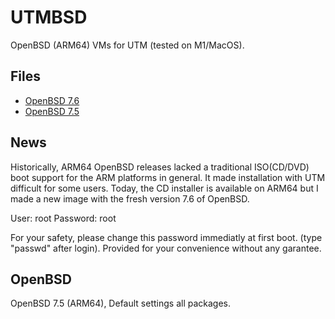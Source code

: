 # UTMBSD

OpenBSD (ARM64) VMs for UTM (tested on M1/MacOS).

## Files

- [OpenBSD 7.6](https://github.com/sysaulab/UTMBSD/releases/download/openbsd/openbsd-7.6-arm64.utm.tar.gz)
- [OpenBSD 7.5](https://github.com/sysaulab/UTMBSD/releases/download/openbsd/OpenBSD_7.5_ARM64.utm.tar.xz)

## News

Historically, ARM64 OpenBSD releases lacked a traditional ISO(CD/DVD) boot support for the ARM platforms in general. It made installation with UTM difficult for some users. Today, the CD installer is available on ARM64 but I made a new image with the fresh version 7.6 of OpenBSD.

User: root
Password: root

For your safety, please change this password immediatly at first boot. (type "passwd" after login). Provided for your convenience without any garantee.

## OpenBSD
OpenBSD 7.5 (ARM64), Default settings all packages.

